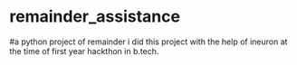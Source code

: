 # remainder_assistance
#a python project of remainder
i did this project with the help of ineuron at the time of first year hackthon in b.tech. 
